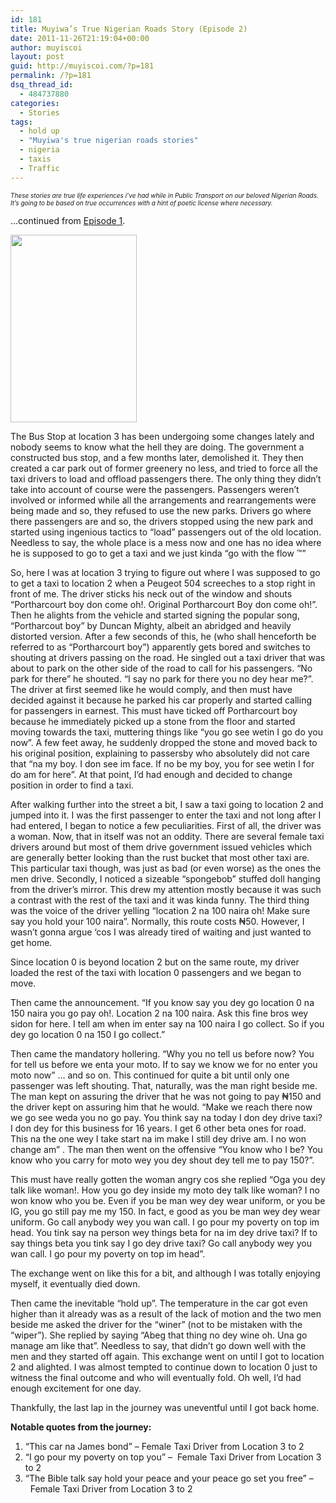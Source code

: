 ```yaml
---
id: 181
title: Muyiwa’s True Nigerian Roads Story (Episode 2)
date: 2011-11-26T21:19:04+00:00
author: muyiscoi
layout: post
guid: http://muyiscoi.com/?p=181
permalink: /?p=181
dsq_thread_id:
  - 484737880
categories:
  - Stories
tags:
  - hold up
  - "Muyiwa's true nigerian roads stories"
  - nigeria
  - taxis
  - Traffic
---
```

<span style="font-size: x-small;"><em>These stories are true life experiences i&#8217;ve had while in Public Transport on our beloved Nigerian Roads. It&#8217;s going to be based on true occurrences with a hint of poetic license where necessary.</em></span>

&#8230;continued from [Episode 1](https://muyiscoi.com/2011/11/muyiwas-true-nigerian-roads-story-episode-1/).

[<img class="aligncenter size-medium wp-image-167" title="bus_stop" src="https://muyiscoi.com/blog/wp-content/uploads/2011/11/bus_stop-202x300.jpg" alt="" width="202" height="300" />](https://muyiscoi.com/blog/wp-content/uploads/2011/11/bus_stop.jpg)

The Bus Stop at location 3 has been undergoing some changes lately and nobody seems to know what the hell they are doing. The government a constructed bus stop, and a few months later, demolished it. They then created a car park out of former greenery no less, and tried to force all the taxi drivers to load and offload passengers there. The only thing they didn&#8217;t take into account of course were the passengers. Passengers weren&#8217;t involved or informed while all the arrangements and rearrangements were being made and so, they refused to use the new parks. Drivers go where there passengers are and so, the drivers stopped using the new park and started using ingenious tactics to “load” passengers out of the old location. Needless to say, the whole place is a mess now and one has no idea where he is supposed to go to get a taxi and we just kinda “go with the flow ™”

<!--more-->

So, here I was at location 3 trying to figure out where I was supposed to go to get a taxi to location 2 when a Peugeot 504 screeches to a stop right in front of me. The driver sticks his neck out of the window and shouts “Portharcourt boy don come oh!. Original Portharcourt Boy don come oh!”. Then he alights from the vehicle and started signing the popular song, “Portharcout boy” by Duncan Mighty, albeit an abridged and heavily distorted version. After a few seconds of this, he (who shall henceforth be referred to as “Portharcourt boy”) apparently gets bored and switches to shouting at drivers passing on the road. He singled out a taxi driver that was about to park on the other side of the road to call for his passengers. “No park for there” he shouted. “I say no park for there you no dey hear me?”. The driver at first seemed like he would comply, and then must have decided against it because he parked his car properly and started calling for passengers in earnest. This must have ticked off Portharcourt boy because he immediately picked up a stone from the floor and started moving towards the taxi, muttering things like “you go see wetin I go do you now”. A few feet away, he suddenly dropped the stone and moved back to his original position, explaining to passersby who absolutely did not care that “na my boy. I don see im face. If no be my boy, you for see wetin I for do am for here”. At that point, I&#8217;d had enough and decided to change position in order to find a taxi.

After walking further into the street a bit, I saw a taxi going to location 2 and jumped into it. I was the first passenger to enter the taxi and not long after I had entered, I began to notice a few peculiarities. First of all, the driver was a woman. Now, that in itself was not an oddity. There are several female taxi drivers around but most of them drive government issued vehicles which are generally better looking than the rust bucket that most other taxi are. This particular taxi though, was just as bad (or even worse) as the ones the men drive. Secondly, I noticed a sizeable “spongebob” stuffed doll hanging from the driver&#8217;s mirror. This drew my attention mostly because it was such a contrast with the rest of the taxi and it was kinda funny. The third thing was the voice of the driver yelling “location 2 na 100 naira oh! Make sure say you hold your 100 naira”. Normally, this route costs ₦50. However, I wasn&#8217;t gonna argue &#8216;cos I was already tired of waiting and just wanted to get home.

Since location 0 is beyond location 2 but on the same route, my driver loaded the rest of the taxi with location 0 passengers and we began to move.

Then came the announcement. “If you know say you dey go location 0 na 150 naira you go pay oh!. Location 2 na 100 naira. Ask this fine bros wey sidon for here. I tell am when im enter say na 100 naira I go collect. So if you dey go location 0 na 150 I go collect.”

Then came the mandatory hollering. “Why you no tell us before now? You for tell us before we enta your moto. If to say we know we for no enter you moto now” … and so on. This continued for quite a bit until only one passenger was left shouting. That, naturally, was the man right beside me. The man kept on assuring the driver that he was not going to pay ₦150 and the driver kept on assuring him that he would. “Make we reach there now we go see weda you no go pay. You think say na today I don dey drive taxi? I don dey for this business for 16 years. I get 6 other beta ones for road. This na the one wey I take start na im make I still dey drive am. I no won change am” . The man then went on the offensive “You know who I be? You know who you carry for moto wey you dey shout dey tell me to pay 150?”.

This must have really gotten the woman angry cos she replied “Oga you dey talk like woman!. How you go dey inside my moto dey talk like woman? I no won know who you be. Even if you be man wey dey wear uniform, or you be IG, you go still pay me my 150. In fact, e good as you be man wey dey wear uniform. Go call anybody wey you wan call. I go pour my poverty on top im head. You tink say na person wey things beta for na im dey drive taxi? If to say things beta you tink say I go dey drive taxi? Go call anybody wey you wan call. I go pour my poverty on top im head”.

The exchange went on like this for a bit, and although I was totally enjoying myself, it eventually died down.

Then came the inevitable “hold up”. The temperature in the car got even higher than it already was as a result of the lack of motion and the two men beside me asked the driver for the “winer” (not to be mistaken with the &#8220;wiper&#8221;). She replied by saying “Abeg that thing no dey wine oh. Una go manage am like that”. Needless to say, that didn&#8217;t go down well with the men and they started off again. This exchange went on until I got to location 2 and alighted. I was almost tempted to continue down to location 0 just to witness the final outcome and who will eventually fold. Oh well, I&#8217;d had enough excitement for one day.

Thankfully, the last lap in the journey was uneventful until I got back home.

**Notable quotes from the journey:**

  1. &#8220;This car na James bond&#8221; &#8211; Female Taxi Driver from Location 3 to 2
  2. &#8220;I go pour my poverty on top you&#8221; &#8211;  Female Taxi Driver from Location 3 to 2
  3. &#8220;The Bible talk say hold your peace and your peace go set you free&#8221; &#8211;  Female Taxi Driver from Location 3 to 2

&nbsp;